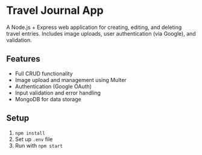 # Travel Journal App

A Node.js + Express web application for creating, editing, and deleting travel entries. Includes image uploads, user authentication (via Google), and validation.

## Features
- Full CRUD functionality
- Image upload and management using Multer
- Authentication (Google OAuth)
- Input validation and error handling
- MongoDB for data storage

## Setup
1. `npm install`
2. Set up `.env` file
3. Run with `npm start`
